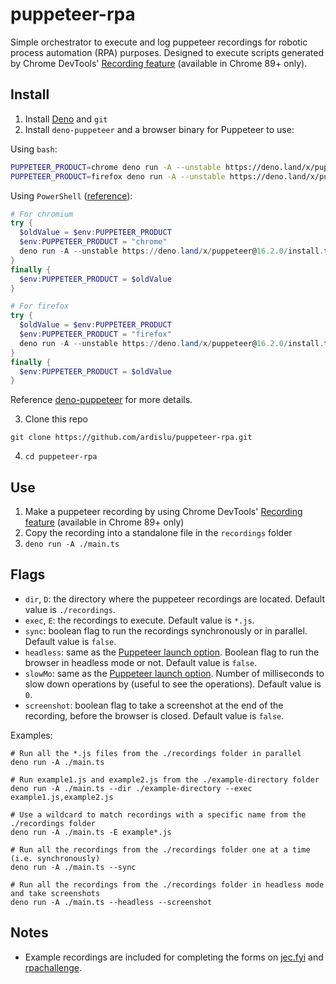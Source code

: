 # puppeteer-rpa

Simple orchestrator to execute and log puppeteer recordings for robotic process automation (RPA) purposes. Designed to execute scripts generated by Chrome DevTools' [Recording feature](https://developers.google.com/web/updates/2021/01/devtools#record) (available in Chrome 89+ only).

## Install

1. Install [Deno](https://deno.land/) and `git`
2. Install `deno-puppeteer` and a browser binary for Puppeteer to use:

Using `bash`:

```bash
PUPPETEER_PRODUCT=chrome deno run -A --unstable https://deno.land/x/puppeteer@16.2.0/install.ts # For chromium
PUPPETEER_PRODUCT=firefox deno run -A --unstable https://deno.land/x/puppeteer@16.2.0/install.ts # For firefox
```

Using `PowerShell` ([reference](https://github.com/PowerShell/PowerShell/issues/3316)):

```PowerShell
# For chromium
try {
  $oldValue = $env:PUPPETEER_PRODUCT
  $env:PUPPETEER_PRODUCT = "chrome"
  deno run -A --unstable https://deno.land/x/puppeteer@16.2.0/install.ts
}
finally {
  $env:PUPPETEER_PRODUCT = $oldValue
}

# For firefox
try {
  $oldValue = $env:PUPPETEER_PRODUCT
  $env:PUPPETEER_PRODUCT = "firefox"
  deno run -A --unstable https://deno.land/x/puppeteer@16.2.0/install.ts
}
finally {
  $env:PUPPETEER_PRODUCT = $oldValue
}
```

Reference [deno-puppeteer](https://github.com/lucacasonato/deno-puppeteer) for more details.

3. Clone this repo

```
git clone https://github.com/ardislu/puppeteer-rpa.git
```

4. `cd puppeteer-rpa`

## Use

1. Make a puppeteer recording by using Chrome DevTools' [Recording feature](https://developers.google.com/web/updates/2021/01/devtools#record) (available in Chrome 89+ only)
2. Copy the recording into a standalone file in the `recordings` folder
3. `deno run -A ./main.ts`

## Flags

- `dir`, `D`: the directory where the puppeteer recordings are located. Default value is `./recordings`.
- `exec`, `E`: the recordings to execute. Default value is `*.js`.
- `sync`: boolean flag to run the recordings synchronously or in parallel. Default value is `false`.
- `headless`: same as the [Puppeteer launch option](https://github.com/puppeteer/puppeteer/blob/main/docs/api.md#puppeteerlaunchoptions). Boolean flag to run the browser in headless mode or not. Default value is `false`.
- `slowMo`: same as the [Puppeteer launch option](https://github.com/puppeteer/puppeteer/blob/main/docs/api.md#puppeteerlaunchoptions). Number of milliseconds to slow down operations by (useful to see the operations). Default value is `0`.
- `screenshot`: boolean flag to take a screenshot at the end of the recording, before the browser is closed. Default value is `false`. 

Examples:
```
# Run all the *.js files from the ./recordings folder in parallel
deno run -A ./main.ts
```

```
# Run example1.js and example2.js from the ./example-directory folder
deno run -A ./main.ts --dir ./example-directory --exec example1.js,example2.js
```

```
# Use a wildcard to match recordings with a specific name from the ./recordings folder
deno run -A ./main.ts -E example*.js
```

```
# Run all the recordings from the ./recordings folder one at a time (i.e. synchronously)
deno run -A ./main.ts --sync
```

```
# Run all the recordings from the ./recordings folder in headless mode and take screenshots
deno run -A ./main.ts --headless --screenshot
```

## Notes

- Example recordings are included for completing the forms on [jec.fyi](https://jec.fyi/demo/recorder) and [rpachallenge](http://www.rpachallenge.com/).
